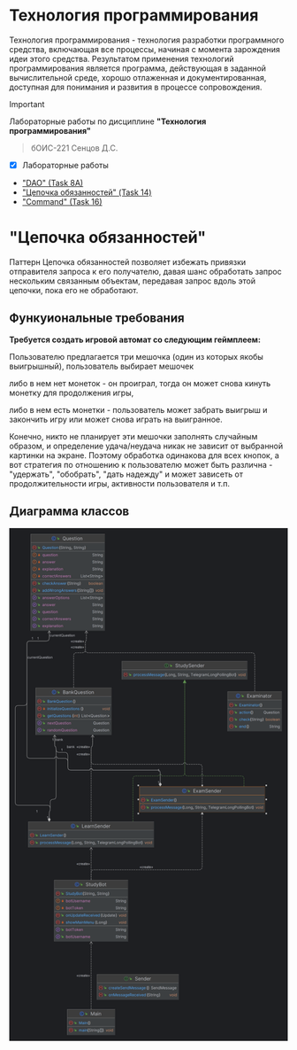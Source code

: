 # Технология программирования
Технология программирования - технология разработки программного средства, включающая все процессы, начиная с момента зарождения идеи этого средства. Результатом применения технологий программирования является программа, действующая в заданной вычислительной среде, хорошо отлаженная и документированная, доступная для понимания и развития в процессе сопровождения.

> [!IMPORTANT]
> Лабораторные работы по дисциплине __"Технология программирования"__
> > бОИС-221 Сенцов Д.С.
- [x] Лабораторные работы
- ["DAO" (Task 8A)](https://github.com/gedjien/bois221_javafx_sn/tree/prTask_NowLesson)
- ["Цепочка обязанностей" (Task 14)](https://github.com/gedjien/bois221_javafx_sn/tree/prTask_%D0%A1hase-for-figures)
- ["Command" (Task 16)](https://github.com/gedjien/bois221_javafx_sn/tree/prTask_TimerServer)

# "Цепочка обязанностей"

Паттерн Цепочка обязанностей позволяет избежать привязки отправителя запроса к его получателю, давая шанс обработать запрос нескольким  связанным объектам, передавая запрос вдоль этой цепочки, пока его не обработают.


## Функуиональные требования

**Требуется создать  игровой автомат со следующим геймплеем:**
 
Пользователю предлагается три мешочка (один из которых якобы выигрышный), пользователь выбирает мешочек 

либо в нем нет монеток - он проиграл, тогда он может снова кинуть монетку для продолжения игры, 

либо  в нем есть монетки -  пользователь может забрать выигрыш и закончить игру или  может снова играть на выигранное.

Конечно, никто не планирует эти мешочки заполнять случайным образом, и определение удача/неудача  никак не зависит от выбранной картинки на экране. Поэтому обработка одинакова для всех кнопок, а вот стратегия по отношению к пользователю может быть различна - "удержать", "обобрать", "дать надежду" и может зависеть от продолжительности игры, активности пользователя и т.п.

## Диаграмма классов
![class diagram](img.png)
